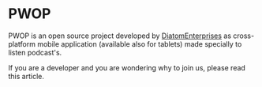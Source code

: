 # PWOP

PWOP is an open source project developed by 
<a href="http://www.diatomenterprises.com">DiatomEnterprises</a> as cross-platform mobile application (available also for tablets) made specially to listen podcast's.

If you are a developer and you are wondering why to join us, please read this article. 




